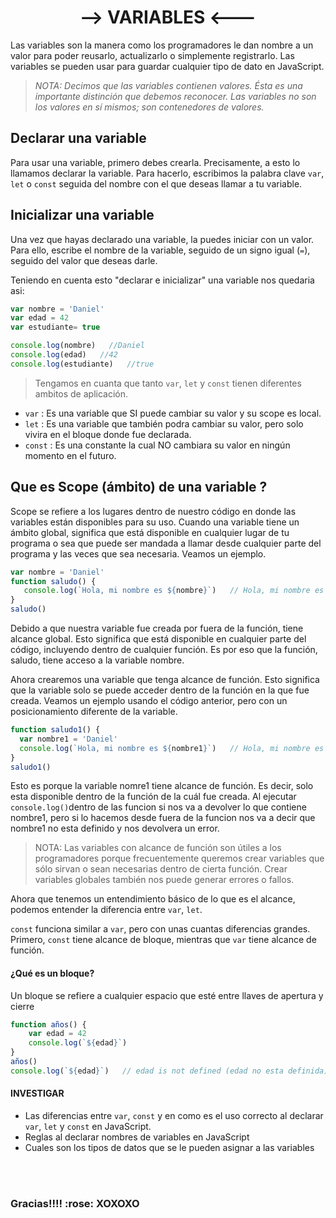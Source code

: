 <h1 align="center"></h1>
<h1 align="center">-->  VARIABLES  <--- </h1>

Las variables son la manera como los programadores le dan nombre a un valor para poder reusarlo, actualizarlo o simplemente registrarlo. Las variables se pueden usar para guardar cualquier tipo de dato en JavaScript.

>*NOTA: Decimos que las variables contienen valores. Ésta es una importante distinción que debemos reconocer. Las variables no son los valores en sí mismos; son contenedores de valores.*
## Declarar una variable

Para usar una variable, primero debes crearla. Precisamente, a esto lo llamamos declarar la variable. Para hacerlo, escribimos la palabra clave `var`, `let` o `const` seguida del nombre con el que deseas llamar a tu variable.

## Inicializar una variable

Una vez que hayas declarado una variable, la puedes iniciar con un valor. Para ello, escribe el nombre de la variable, seguido de un signo igual (`=`), seguido del valor que deseas darle. 

Teniendo en cuenta esto "declarar e inicializar" una variable nos quedaria asi:

```javascript
var nombre = 'Daniel'
var edad = 42
var estudiante= true

console.log(nombre)   //Daniel
console.log(edad)   //42
console.log(estudiante)   //true
```

>Tengamos en cuanta que tanto `var`, `let` y `const` tienen diferentes ambitos de aplicación.

* `var` : Es una variable que SI puede cambiar su valor y su scope es local.
* `let` : Es una variable que también podra cambiar su valor, pero solo vivira en el bloque donde fue declarada.
* `const` : Es una constante la cual NO cambiara su valor en ningún momento en el futuro.

## Que es Scope (ámbito) de una variable ?

Scope se refiere a los lugares dentro de nuestro código en donde las variables están disponibles para su uso. Cuando una variable tiene un ámbito global, significa que está disponible en cualquier lugar de tu programa o sea que puede ser mandada a llamar desde cualquier parte del programa y las veces que sea necesaria. Veamos un ejemplo.

```javascript
var nombre = 'Daniel'
function saludo() {
   console.log(`Hola, mi nombre es ${nombre}`)   // Hola, mi nombre es Daniel
}
saludo()
```
Debido a que nuestra variable fue creada por fuera de la función, tiene alcance global. Esto significa que está disponible en cualquier parte del código, incluyendo dentro de cualquier función. Es por eso que la función, saludo, tiene acceso a la variable nombre.

Ahora crearemos una variable que tenga alcance de función. Esto significa que la variable solo se puede acceder dentro de la función en la que fue creada. Veamos un ejemplo usando el código anterior, pero con un posicionamiento diferente de la variable.

```javascript
function saludo1() {
  var nombre1 = 'Daniel'
  console.log(`Hola, mi nombre es ${nombre1}`)   // Hola, mi nombre es Daniel
}
saludo1()
```
Esto es porque la variable nomre1 tiene alcance de función. Es decir, solo esta disponible dentro de la función de la cuál fue creada. Al ejecutar `console.log()`dentro de las funcion si nos va a devolver lo que contiene nombre1, pero si lo hacemos desde fuera de la funcion nos va a decir que nombre1 no esta definido y nos devolvera un error.

>NOTA: Las variables con alcance de función son útiles a los programadores porque frecuentemente queremos crear variables que sólo sirvan o sean necesarias dentro de cierta función. Crear variables globales también nos puede generar errores o fallos.

Ahora que tenemos un entendimiento básico de lo que es el alcance, podemos entender la diferencia entre `var`, `let`.

`const` funciona similar a `var`, pero con unas cuantas diferencias grandes. Primero, `const` tiene alcance de bloque, mientras que `var` tiene alcance de función.

#### ¿Qué es un bloque? 

Un bloque se refiere a cualquier espacio que esté entre llaves de apertura y cierre

```javascript
function años() {
    var edad = 42
    console.log(`${edad}`)
}
años()   
console.log(`${edad}`)   // edad is not defined (edad no esta definida)
```
#### INVESTIGAR 
* Las diferencias entre  `var`, `const` y en como es el uso correcto al declarar  `var`, `let` y `const` en JavaScript.
* Reglas al declarar nombres de variables en JavaScript
* Cuales son los tipos de datos que se le pueden asignar a las variables

<br/>
<br/>
<p align="center">
<h3 align="left">Gracias!!!!  :rose:   XOXOXO
